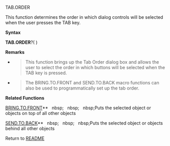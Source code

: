 TAB.ORDER

This function determines the order in which dialog controls will be
selected when the user presses the TAB key.

**Syntax**

**TAB.ORDER**?( )

**Remarks**

  - > This function brings up the Tab Order dialog box and allows the
    > user to select the order in which buttons will be selected when
    > the TAB key is pressed.

  - > The BRING.TO.FRONT and SEND.TO.BACK macro functions can also be
    > used to programmatically set up the tab order.

**Related Functions**

[BRING.TO.FRONT](BRING.TO.FRONT.md)**&nbsp;&nbsp;&nbsp;nbsp;&nbsp;&nbsp;&nbsp;nbsp;&nbsp;&nbsp;&nbsp;nbsp;Puts the selected object or objects on
top of all other objects

[SEND.TO.BACK](SEND.TO.BACK.md)**&nbsp;&nbsp;&nbsp;nbsp;&nbsp;&nbsp;&nbsp;nbsp;&nbsp;&nbsp;&nbsp;nbsp;Puts the selected object or objects behind
all other objects



Return to [README](README.md)

